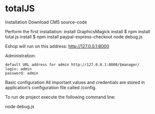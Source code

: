 # totalJS

Installation
Download CMS source-code

Perform the first installation:
    install GraphicsMagick
    install $ npm install total.js
    install $ npm install paypal-express-checkout
    node debug.js

Eshop will run on this address: http://127.0.0.1:8000

Administration:

    default URL address for admin http://127.0.0.1:8000/$manager/
    login: admin
    password: admin

Basic configuration
    All important values and credentials are stored in application‘s configuration file called /config.

To run de project execute the following command line: 

node debug.js